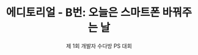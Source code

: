 <div align="center">
    <h1>
        에디토리얼 - B번: 오늘은 스마트폰 바꿔주는 날
    </h1>
    <p>
        제 1회 개발자 수다방 PS 대회
    </p>
</div>